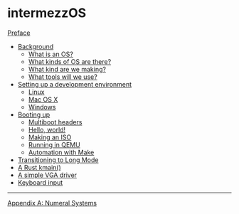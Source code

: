 # intermezzOS

[Preface](preface.md)

- [Background](background.md)
    - [What is an OS?](what.md)
    - [What kinds of OS are there?](what-kind-is-there.md)
    - [What kind are we making?](what-kind-are-we-making.md)
    - [What tools will we use?](tools.md)
- [Setting up a development environment](setup.md)
    - [Linux](linux.md)
    - [Mac OS X](osx.md)
    - [Windows](windows.md)
- [Booting up](booting-up.md)
    - [Multiboot headers](multiboot-headers.md)
    - [Hello, world!](hello-world.md)
    - [Making an ISO](making-an-iso.md)
    - [Running in QEMU](running-in-qemu.md)
    - [Automation with Make](automation-with-make.md)
- [Transitioning to Long Mode]()
- [A Rust kmain()]()
- [A simple VGA driver]()
- [Keyboard input]()
-----------
[Appendix A: Numeral Systems](appendix/numeral-systems.md)
